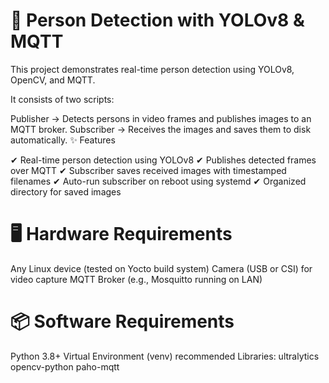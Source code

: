 # 🧠 Person Detection with YOLOv8 & MQTT
This project demonstrates real-time person detection using YOLOv8, OpenCV, and MQTT.

It consists of two scripts:

Publisher → Detects persons in video frames and publishes images to an MQTT broker.
Subscriber → Receives the images and saves them to disk automatically.
✨ Features

✔ Real-time person detection using YOLOv8
✔ Publishes detected frames over MQTT
✔ Subscriber saves received images with timestamped filenames
✔ Auto-run subscriber on reboot using systemd
✔ Organized directory for saved images

# 🖥 Hardware Requirements
Any Linux device (tested on Yocto build system)
Camera (USB or CSI) for video capture
MQTT Broker (e.g., Mosquitto running on LAN)

# 📦 Software Requirements
Python 3.8+
Virtual Environment (venv) recommended
Libraries:
ultralytics
opencv-python
paho-mqtt
